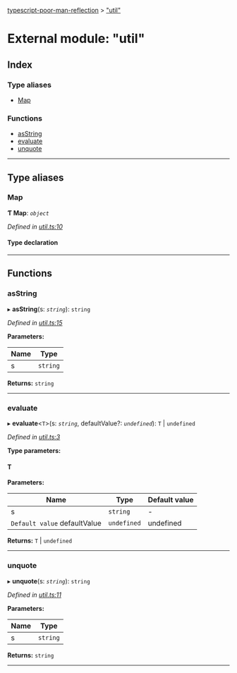 [typescript-poor-man-reflection](../README.md) > ["util"](../modules/_util_.md)

# External module: "util"

## Index

### Type aliases

* [Map](_util_.md#map)

### Functions

* [asString](_util_.md#asstring)
* [evaluate](_util_.md#evaluate)
* [unquote](_util_.md#unquote)

---

## Type aliases

<a id="map"></a>

###  Map

**Ƭ Map**: *`object`*

*Defined in [util.ts:10](https://github.com/cancerberoSgx/typescript-poor-man-reflection/blob/f57c9f6/src/util.ts#L10)*

#### Type declaration

[key: `string`]: `V`

___

## Functions

<a id="asstring"></a>

###  asString

▸ **asString**(s: *`string`*): `string`

*Defined in [util.ts:15](https://github.com/cancerberoSgx/typescript-poor-man-reflection/blob/f57c9f6/src/util.ts#L15)*

**Parameters:**

| Name | Type |
| ------ | ------ |
| s | `string` |

**Returns:** `string`

___
<a id="evaluate"></a>

###  evaluate

▸ **evaluate**<`T`>(s: *`string`*, defaultValue?: *`undefined`*): `T` \| `undefined`

*Defined in [util.ts:3](https://github.com/cancerberoSgx/typescript-poor-man-reflection/blob/f57c9f6/src/util.ts#L3)*

**Type parameters:**

#### T 
**Parameters:**

| Name | Type | Default value |
| ------ | ------ | ------ |
| s | `string` | - |
| `Default value` defaultValue | `undefined` |  undefined |

**Returns:** `T` \| `undefined`

___
<a id="unquote"></a>

###  unquote

▸ **unquote**(s: *`string`*): `string`

*Defined in [util.ts:11](https://github.com/cancerberoSgx/typescript-poor-man-reflection/blob/f57c9f6/src/util.ts#L11)*

**Parameters:**

| Name | Type |
| ------ | ------ |
| s | `string` |

**Returns:** `string`

___

